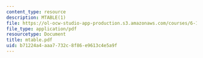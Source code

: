 ```yaml
---
content_type: resource
description: MTABLE(1)
file: https://ol-ocw-studio-app-production.s3.amazonaws.com/courses/6-111-introductory-digital-systems-laboratory-fall-2002/b71224a4aaa7732c8f86e9613c4e5a9f_mtable.pdf
file_type: application/pdf
resourcetype: Document
title: mtable.pdf
uid: b71224a4-aaa7-732c-8f86-e9613c4e5a9f
---
```


